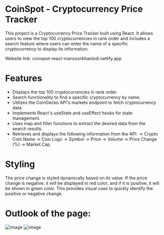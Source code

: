 # CoinSpot - Cryptocurrency Price Tracker
This project is a Cryptocurrency Price Tracker built using React. It allows users to view the top 100 cryptocurrencies in rank order and includes a search feature where users can enter the name of a specific cryptocurrency to display its information.

Website link: coinspot-react-mansoorkhanlodi.netlify.app

# Features
- Displays the top 100 cryptocurrencies in rank order.
- Search functionality to find a specific cryptocurrency by name.
- Utilizes the CoinGecko API's markets endpoint to fetch cryptocurrency data.
- Implements React's useState and useEffect hooks for state management.
- Uses map and filter functions to extract the desired data from the search results.
- Retrieves and displays the following information from the API:
  -> Crypto Coin Name
  -> Coin Logo
  -> Symbol
  -> Price
  -> Volume
  -> Price Change (%)
  -> Market Cap
  
# Styling
The price change is styled dynamically based on its value. If the price change is negative, it will be displayed in red color, and if it is positive, it will be shown in green color. This provides visual cues to quickly identify the positive or negative change.

# Outlook of the page:
![image](https://github.com/Mansoorkhan23/Crypto-price-tracker-React/assets/130406848/c2e7ac63-acf2-4cd5-b809-70c1a800422c)
![image](https://github.com/Mansoorkhan23/Crypto-price-tracker-React/assets/130406848/cab23978-b2d5-44e6-a0b4-a92ea24bfece)

